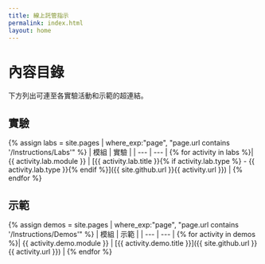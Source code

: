 ```yaml
---
title: 線上託管指示
permalink: index.html
layout: home
---
```


# 內容目錄

下方列出可連至各實驗活動和示範的超連結。

## 實驗

{% assign labs = site.pages | where_exp:"page", "page.url contains '/Instructions/Labs'" %}
| 模組 | 實驗 |
| --- | --- | 
{% for activity in labs  %}| {{ activity.lab.module }} | [{{ activity.lab.title }}{% if activity.lab.type %} - {{ activity.lab.type }}{% endif %}]({{ site.github.url }}{{ activity.url }}) |
{% endfor %}

## 示範

{% assign demos = site.pages | where_exp:"page", "page.url contains '/Instructions/Demos'" %}
| 模組 | 示範 |
| --- | --- | 
{% for activity in demos  %}| {{ activity.demo.module }} | [{{ activity.demo.title }}]({{ site.github.url }}{{ activity.url }}) |
{% endfor %}
